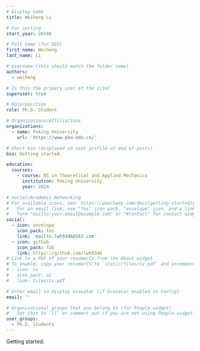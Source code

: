 ```yaml
---
# Display name
title: Weiheng Li

# For sorting
start_year: 20240

# Full name (for SEO)
first_name: Weiheng
last_name: Li

# Username (this should match the folder name)
authors:
  - weiheng

# Is this the primary user of the site?
superuser: true

# Role/position
role: Ph.D. Student

# Organizations/Affiliations
organizations:
  - name: Peking University
    url: 'https://www.pku.edu.cn/'

# Short bio (displayed in user profile at end of posts)
bio: Getting started.

education:
  courses:
    - course: BS in Theoretical and Applied Mechanics
      institution: Peking University
      year: 2024

# Social/Academic Networking
# For available icons, see: https://wowchemy.com/docs/getting-started/page-builder/#icons
#   For an email link, use "fas" icon pack, "envelope" icon, and a link in the
#   form "mailto:your-email@example.com" or "#contact" for contact widget.
social:
  - icon: envelope
    icon_pack: fas
    link: 'mailto:lwh9346@163.com'
  - icon: github
    icon_pack: fab
    link: https://github.com/lwh9346
# Link to a PDF of your resume/CV from the About widget.
# To enable, copy your resume/CV to `static/files/cv.pdf` and uncomment the lines below.
# - icon: cv
#   icon_pack: ai
#   link: files/cv.pdf

# Enter email to display Gravatar (if Gravatar enabled in Config)
email: ''

# Organizational groups that you belong to (for People widget)
#   Set this to `[]` or comment out if you are not using People widget.
user_groups:
  - Ph.D. Students
---
```


Getting started.
